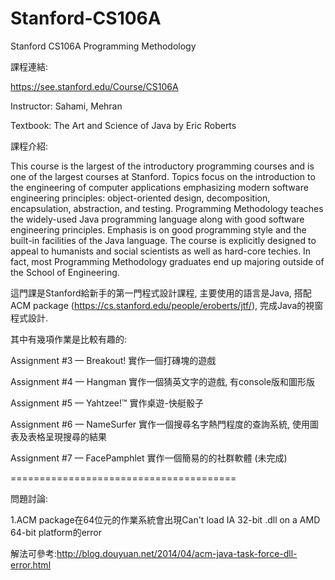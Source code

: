 # Stanford-CS106A
Stanford CS106A Programming Methodology 

課程連結:

https://see.stanford.edu/Course/CS106A

Instructor: Sahami, Mehran

Textbook: The Art and Science of Java by Eric Roberts


課程介紹:

This course is the largest of the introductory programming courses and is one of the largest courses at Stanford. Topics focus on the introduction to the engineering of computer applications emphasizing modern software engineering principles: object-oriented design, decomposition, encapsulation, abstraction, and testing.
Programming Methodology teaches the widely-used Java programming language along with good software engineering principles. Emphasis is on good programming style and the built-in facilities of the Java language. The course is explicitly designed to appeal to humanists and social scientists as well as hard-core techies. In fact, most Programming Methodology graduates end up majoring outside of the School of Engineering.

這門課是Stanford給新手的第一門程式設計課程, 主要使用的語言是Java, 搭配ACM package (https://cs.stanford.edu/people/eroberts/jtf/), 完成Java的視窗程式設計.

其中有幾項作業是比較有趣的:

Assignment #3 — Breakout! 實作一個打磚塊的遊戲

Assignment #4 — Hangman 實作一個猜英文字的遊戲, 有console版和圖形版

Assignment #5 — Yahtzee!™  實作桌遊-快艇骰子

Assignment #6 — NameSurfer 實作一個搜尋名字熱門程度的查詢系統, 使用圖表及表格呈現搜尋的結果

Assignment #7 — FacePamphlet 實作一個簡易的的社群軟體 (未完成)


=======================================

問題討論:

1.ACM package在64位元的作業系統會出現Can't load IA 32-bit .dll on a AMD 64-bit platform的error

解法可參考:http://blog.douyuan.net/2014/04/acm-java-task-force-dll-error.html

